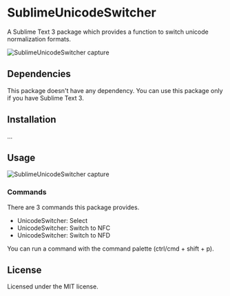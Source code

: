 # SublimeUnicodeSwitcher

A Sublime Text 3 package which provides a function to switch unicode normalization formats.

![SublimeUnicodeSwitcher capture](https://raw.githubusercontent.com/gh640/SublimeUnicodeSwitcher/master/assets/images/capture.gif)


## Dependencies

This package doesn't have any dependency. You can use this package only if you have Sublime Text 3.


## Installation

...


## Usage

![SublimeUnicodeSwitcher capture](https://raw.githubusercontent.com/gh640/SublimeUnicodeSwitcher/master/assets/images/capture-animation.gif)

### Commands

There are 3 commands this package provides.

- UnicodeSwitcher: Select
- UnicodeSwitcher: Switch to NFC
- UnicodeSwitcher: Switch to NFD

You can run a command with the command palette (ctrl/cmd + shift + p).


## License

Licensed under the MIT license.
